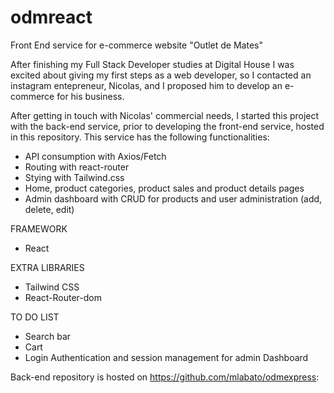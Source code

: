 # odmreact
Front End service for e-commerce website "Outlet de Mates"

After finishing my Full Stack Developer studies at Digital House I was excited about giving my first steps as a web developer, so I contacted an instagram entepreneur, Nicolas, and I proposed him to develop an e-commerce for his business.

After getting in touch with Nicolas' commercial needs, I started this project with the back-end service, prior to developing the front-end service, hosted in this repository. This service has the following functionalities:

- API consumption with Axios/Fetch
- Routing with react-router
- Stying with Tailwind.css
- Home, product categories, product sales and product details pages
- Admin dashboard with CRUD for products and user administration (add, delete, edit)

FRAMEWORK
- React

EXTRA LIBRARIES
- Tailwind CSS
- React-Router-dom

TO DO LIST
- Search bar
- Cart
- Login Authentication and session management for admin Dashboard


Back-end repository is hosted on https://github.com/mlabato/odmexpress:
